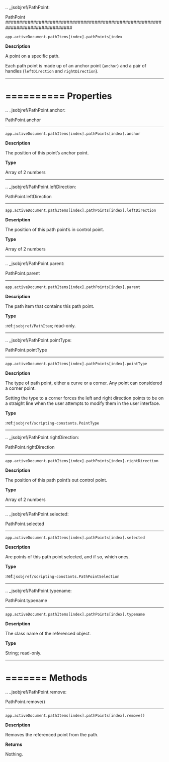 .. _jsobjref/PathPoint:

PathPoint
################################################################################

``app.activeDocument.pathItems[index].pathPoints[index``

**Description**

A point on a specific path.

Each path point is made up of an anchor point (``anchor``) and a pair of handles (``leftDirection`` and ``rightDirection``).

----

==========
Properties
==========

.. _jsobjref/PathPoint.anchor:

PathPoint.anchor
********************************************************************************

``app.activeDocument.pathItems[index].pathPoints[index].anchor``

**Description**

The position of this point’s anchor point.

**Type**

Array of 2 numbers

----

.. _jsobjref/PathPoint.leftDirection:

PathPoint.leftDirection
********************************************************************************

``app.activeDocument.pathItems[index].pathPoints[index].leftDirection``

**Description**

The position of this path point’s in control point.

**Type**

Array of 2 numbers

----

.. _jsobjref/PathPoint.parent:

PathPoint.parent
********************************************************************************

``app.activeDocument.pathItems[index].pathPoints[index].parent``

**Description**

The path item that contains this path point.

**Type**

:ref:`jsobjref/PathItem`; read-only.

----

.. _jsobjref/PathPoint.pointType:

PathPoint.pointType
********************************************************************************

``app.activeDocument.pathItems[index].pathPoints[index].pointType``

**Description**

The type of path point, either a curve or a corner. Any point can considered a corner point.

Setting the type to a corner forces the left and right direction points to be on a straight line when the user attempts to modify them in the user interface.

**Type**

:ref:`jsobjref/scripting-constants.PointType`

----

.. _jsobjref/PathPoint.rightDirection:

PathPoint.rightDirection
********************************************************************************

``app.activeDocument.pathItems[index].pathPoints[index].rightDirection``

**Description**

The position of this path point’s out control point.

**Type**

Array of 2 numbers

----

.. _jsobjref/PathPoint.selected:

PathPoint.selected
********************************************************************************

``app.activeDocument.pathItems[index].pathPoints[index].selected``

**Description**

Are points of this path point selected, and if so, which ones.

**Type**

:ref:`jsobjref/scripting-constants.PathPointSelection`

----

.. _jsobjref/PathPoint.typename:

PathPoint.typename
********************************************************************************

``app.activeDocument.pathItems[index].pathPoints[index].typename``

**Description**

The class name of the referenced object.

**Type**

String; read-only.

----

=======
Methods
=======

.. _jsobjref/PathPoint.remove:

PathPoint.remove()
********************************************************************************

``app.activeDocument.pathItems[index].pathPoints[index].remove()``

**Description**

Removes the referenced point from the path.

**Returns**

Nothing.
